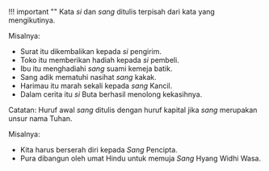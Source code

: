 !!! important ""
	Kata *si* dan *sang* ditulis terpisah dari kata yang mengikutinya.

Misalnya:

- Surat itu dikembalikan kepada *si* pengirim.
- Toko itu memberikan hadiah kepada *si* pembeli.
- Ibu itu menghadiahi *sang* suami kemeja batik.
- Sang adik mematuhi nasihat *sang* kakak.
- Harimau itu marah sekali kepada *sang* Kancil.
- Dalam cerita itu *si* Buta berhasil menolong kekasihnya.

Catatan: Huruf awal *sang* ditulis dengan huruf kapital jika *sang* merupakan unsur nama Tuhan.

Misalnya:

- Kita harus berserah diri kepada *Sang* Pencipta.
- Pura dibangun oleh umat Hindu untuk memuja *Sang* Hyang Widhi Wasa.
